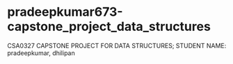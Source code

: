 # pradeepkumar673-capstone_project_data_structures
CSA0327 CAPSTONE PROJECT FOR DATA STRUCTURES;    STUDENT NAME: pradeepkumar, dhilipan
